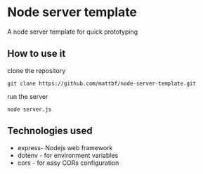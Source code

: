 # Node server template
A node server template for quick prototyping

## How to use it

clone the repository
```
git clone https://github.com/mattbf/node-server-template.git
```

run the server
```
node server.js
```

## Technologies used

* express- Nodejs web framework
* dotenv - for environment variables
* cors - for easy CORs configuration

